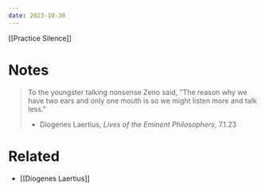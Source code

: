 ```yaml
---
date: 2023-10-30
---
```


[[Practice Silence]]

# Notes

> To the youngster talking nonsense Zeno said, "The reason why we have two ears and only one mouth is so we might listen more and talk less."
> - Diogenes Laertius, *Lives of the Eminent Philosophers*, 7.1.23

# Related
- [[Diogenes Laertius]]
